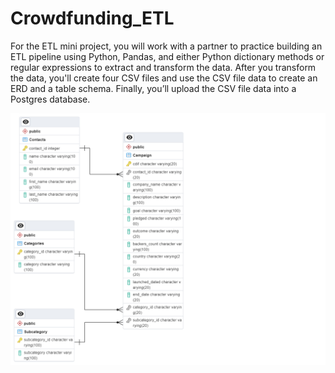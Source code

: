 # Crowdfunding_ETL

For the ETL mini project, you will work with a partner to practice building an ETL pipeline using Python, Pandas, and either Python dictionary methods or regular expressions to extract and transform the data. After you transform the data, you'll create four CSV files and use the CSV file data to create an ERD and a table schema. Finally, you’ll upload the CSV file data into a Postgres database.


![ERD](https://github.com/Hward9Lo/Crowdfunding_ETL/blob/main/Crowdfunding_ERD.pgerd.png)
